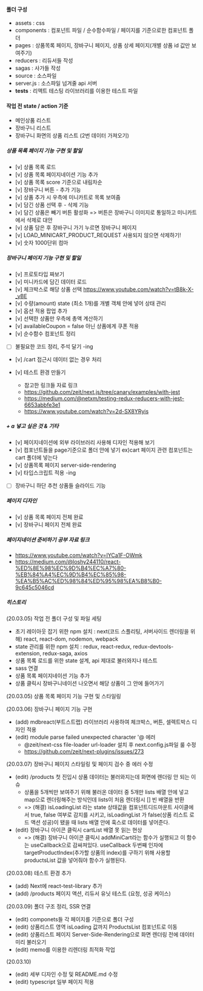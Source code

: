 

#### 폴더 구성 
- assets : css
- components : 컴포넌트 파일 / 순수함수파일 / 페이지를 기준으로한 컴포넌트 폴더
- pages : 상품목록 페이지, 장바구니 페이지, 상품 상세 페이지(개별 상품 id 값만 보여주기)
- reducers : 리듀서들 작성
- sagas : 사가들 작성
- source : 소스파일 
- server.js : 소스파일 넘겨줄 api 서버
- __tests__ : 리액트 테스팅 라이브러리를 이용한 테스트 파일

#### 작업 전 state / action 기준
- 메인상품 리스트 
- 장바구니 리스트
- 장바구니 화면의 상품 리스트 (2번 데이터 가져오기)

##### 상품 목록 페이지 기능 구현 및 할일
- [v] 상품 목록 로드
- [v] 상품 목록 페이지네이션 기능 추가
- [v] 상품 목록 score 기준으로 내림차순
- [v] 장바구니 버튼 - 추가 기능
- [v] 상품 추가 시 우측에 미니카트로 목록 보여줌
- [v] 담긴 상품 선택 후 - 삭제 기능
- [v] 담긴 상품은 빼기 버튼 활성화 => 버튼은 장바구니 이미지로 통일하고 미니카트에서 삭제로 대안
- [v] 상품 담은 후 장바구니 가기 누르면 장바구니 페이지
- [v] LOAD_MINICART_PRODUCT_REQUEST 사용되지 않으면 삭제하기!
- [v] 숫자 1000단위 컴마

##### 장바구니 페이지 기능 구현 및 할일
- [v] 프로토타입 짜보기
- [v] 미니카드에 담긴 데이터 로드
- [v] 체크박스로 해당 상품 선택 https://www.youtube.com/watch?v=tB8k-X-_yBE
- [v] 수량(amount) state (최소 1개)를 개별 객체 안에 넣어 상태 관리
- [v] 옵션 적용 팝업 추가
- [v] 선택한 상품만 우측에 총액 계산하기
- [v] availableCoupon = false 아닌 상품에게 쿠폰 적용
- [v] 순수함수 컴포넌트 정리
- [ ] 불필요한 코드 정리, 주석 달기 -ing
- [v] /cart 접근시 데이터 없는 경우 처리

- [v] 테스트 환경 만들기
    - 참고한 링크들 자료 링크
    - https://github.com/zeit/next.js/tree/canary/examples/with-jest
    - https://medium.com/@netxm/testing-redux-reducers-with-jest-6653abbfe3e1
    - https://www.youtube.com/watch?v=2d-SX8YRyis

##### + a 넣고 싶은 것 & 기타
- [v] 페이지네이션에 외부 라이브러리 사용해 디자인 적용해 보기
- [v] 컴포넌트들을 page기준으로 폴더 안에 넣기 ex)cart 페이지 관련 컴포넌트는 cart 폴더에 넣는다
- [v] 상품목록 페이지 server-side-rendering
- [v] 타입스크립트 적용 -ing
- [ ] 장바구니 하단 추천 상품들 슬라이드 기능

##### 페이지 디자인
- [v] 상품 목록 페이지 전체 완료
- [v] 장바구니 페이지 전체 완료

##### 페이지네이션 준비하기 공부 자료 링크
- https://www.youtube.com/watch?v=IYCa1F-OWmk
- https://medium.com/@loshy244110/react-%ED%8E%98%EC%9D%B4%EC%A7%80-%EB%84%A4%EC%9D%B4%EC%85%98-%EA%B5%AC%ED%98%84%ED%95%98%EA%B8%B0-9c645c5046cd


##### 히스토리
(20.03.05) 작업 전 폴더 구성 및 파일 세팅
- 초기 레이아웃 잡기 위한 npm 설치 : next(코드 스플리팅, 서버사이드 렌더링을 위해) react, react-dom, nodemon, webpack
- state 관리를 위한 npm 설치 : redux, react-redux, redux-devtools-extension, redux-saga, axios
- 상품 목록 로드를 위한 state 설계, api 제대로 불러와지나 테스트
- sass 연결
- 상품 목록 페이지네이션 기능 추가
- 상품 클릭시 장바구니네이션 나오면서 해당 상품이 그 안에 들어가기

(20.03.05) 상품 목록 페이지 기능 구현 및 스타일링

(20.03.06) 장바구니 페이지 기능 구현 
- (add) mdbreact(부트스트랩) 라이브러리 사용하여 체크박스, 버튼, 셀렉트박스 디자인 적용
- (edit) module parse failed unexpected character '@ 에러
    - @zeit/next-css file-loader url-loader 설치 후 next.config.js파일 룰 수정
    - https://github.com/zeit/next-plugins/issues/273

(20.03.07) 장바구니 페이지 스타일링 및 페이지 검수 중 에러 수정
- (edit) /products 첫 진입시 상품 데이터는 불러와지는데 화면에 렌더링 안 되는 이슈
    - 상품을 5개씩만 보여주기 위해 불러온 데이터 중 5개만 lists 배열 안에 넣고 map으로 렌더링해주는 방식인데 lists이 처음 렌더링시 [] 빈 배열을 반환
    - => (해결) isLoadingList 라는 state 상태값을 컴포넌트디드마운트 사이클에서 true, false 여부로 감지를 시키고, isLoadingList 가 false(상품 리스트 로드 액션 성공)이 됐을 때 lists 배열 안에 훅스로 데이터를 넣어준다.
- (edit) 장바구니 아이콘 클릭시 cartList 배열 못 읽는 현상
    - => (해결) 장바구니 아이콘 클릭시 addMiniCart라는 함수가 실행되고 이 함수는 useCallback으로 감싸져있다. useCallback 두번째 인자에 targetProductIndex(추가할 상품의 index)를 구하기 위해 사용할 productsList 값을 넣어줘야 함수가 실행된다.

(20.03.08) 테스트 환경 추가
- (add) Next에 react-test-library 추가
- (add) /products 페이지 액션, 리듀서 유닛 테스트 (요청, 성공 케이스)

(20.03.09) 폴더 구조 정리, SSR 연결
- (edit) componets들 각 페이지를 기준으로 폴더 구성
- (edit) 상품리스트 영역 isLoading 값까지 ProductsList 컴포넌트로 이동
- (edit) 상품리스트 페이지 Server-Side-Rendering으로 화면 렌더링 전에 데이터 미리 불러오기
- (edit) memo를 이용한 리렌더링 최적화 작업

(20.03.10) 
- (edit) 세부 디자인 수정 및 README.md 수정
- (edit) typescript 일부 페이지 적용